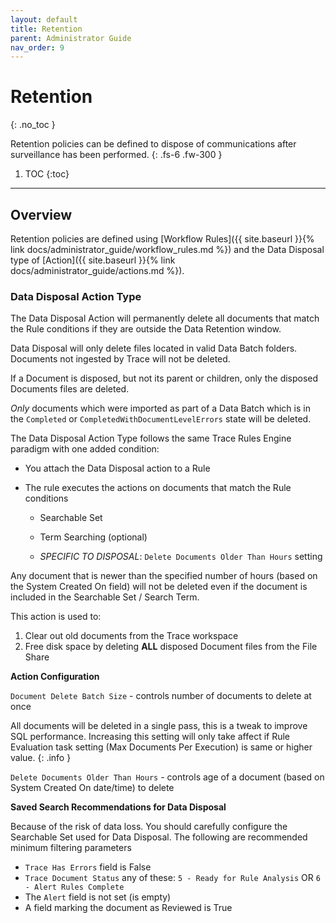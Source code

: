```yaml
---
layout: default
title: Retention
parent: Administrator Guide
nav_order: 9
---
```


# Retention
{: .no_toc }

Retention policies can be defined to dispose of communications after surveillance has been performed.
{: .fs-6 .fw-300 }

1. TOC
{:toc}

---

## Overview
Retention policies are defined using [Workflow Rules]({{ site.baseurl }}{% link docs/administrator_guide/workflow_rules.md %}) and the Data Disposal type of [Action]({{ site.baseurl }}{% link docs/administrator_guide/actions.md %}). 

### Data Disposal Action Type

The Data Disposal Action will permanently delete all documents that match the Rule conditions if they are outside the Data Retention window.

Data Disposal will only delete files located in valid Data Batch folders. Documents not ingested by Trace will not be deleted.

If a Document is disposed, but not its parent or children, only the disposed Documents files are deleted.

_Only_ documents which were imported as part of a Data Batch which is in the `Completed` or `CompletedWithDocumentLevelErrors` state will be deleted.

The Data Disposal Action Type follows the same Trace Rules Engine paradigm with one added condition:

-   You attach the Data Disposal action to a Rule

-   The rule executes the actions on documents that match the Rule conditions

    -   Searchable Set

    -   Term Searching (optional)

    -   *SPECIFIC TO DISPOSAL*: `Delete Documents Older Than Hours` setting

Any document that is newer than the specified number of hours (based on the System Created On field) will not be deleted even if the document is included in the Searchable Set / Search Term.

This action is used to:
1. Clear out old documents from the Trace workspace
2. Free disk space by deleting **ALL** disposed Document files from the File Share

**Action Configuration**

`Document Delete Batch Size` - controls number of documents to delete at once

All documents will be deleted in a single pass, this is a tweak to improve SQL performance.  Increasing this setting will only take affect if Rule Evaluation task setting (Max Documents Per Execution) is same or higher value.
{: .info }

`Delete Documents Older Than Hours` - controls age of a document (based on System Created On date/time) to delete

**Saved Search Recommendations for Data Disposal**

Because of the risk of data loss. You should carefully configure the Searchable Set used for Data Disposal. The following are recommended minimum filtering parameters

-   `Trace Has Errors` field is False
-   `Trace Document Status` any of these: `5 - Ready for Rule Analysis` OR `6 - Alert Rules Complete`
-   The `Alert` field is not set (is empty)
-   A field marking the document as Reviewed is True